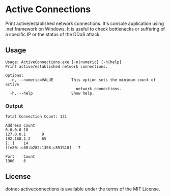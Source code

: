 # Active Connections
<!---
[![Build Status](https://travis-ci.org/jongha/dotnet-activeconnections.png?branch=master)](https://travis-ci.org/jongha/dotnet-activeconnections)
-->
Print active/established network connections. It's console application using .net framework on Windows. It is useful to check bottlenecks or suffering of a specific IP or the status of the DDoS attack.

## Usage

    Usage: ActiveConnections.exe [-n|numeric] [-h|help]
    Print active/established network connections.

    Options:
      -n, --numeric=VALUE        This option sets the minimum count of active
                                   network connections.
      -h, --help                 Show help.

### Output

    Total Connection Count: 121

    Address Count
    0.0.0.0 18
    127.0.0.1       9
    192.168.1.2     65
    [::]    14
    [fe80::c00:b282:1308:c851%10]   7

    Port    Count
    1900    6

## License

dotnet-activeconnections is available under the terms of the MIT License.
